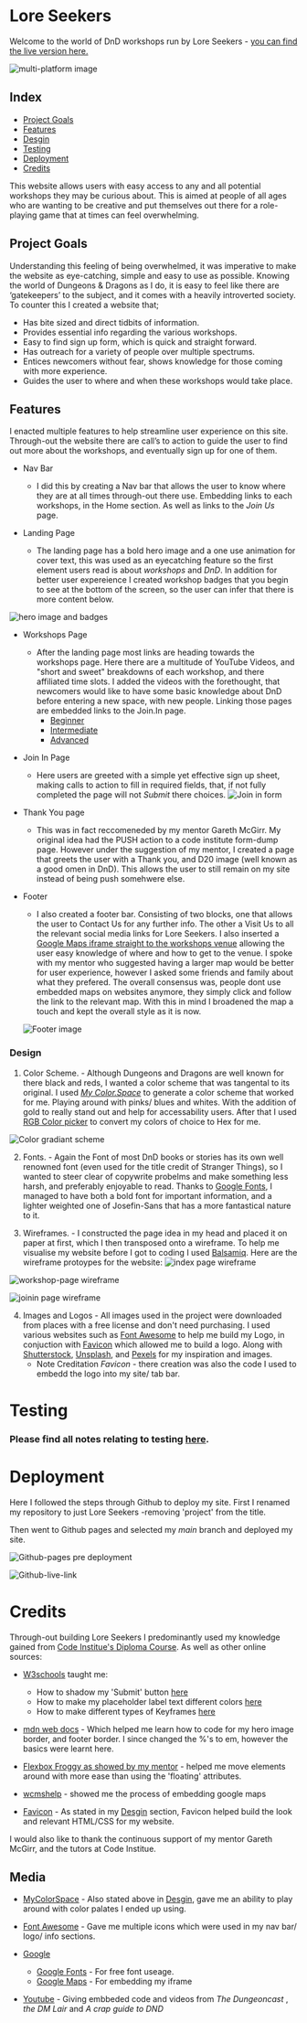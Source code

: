 # Lore Seekers

Welcome to the world of DnD workshops run by Lore Seekers - [you can find the live version here.](https://annadobrucki.github.io/Lore-Seekers/) 

![multi-platform image](documentation/multi-platform-image/multi-platform-visual.png "Multi-platform image")

## Index

* [Project Goals](#project-goals)
* [Features](#features)
* [Desgin](#design)
* [Testing](#testings)
* [Deployment](#deployment)
* [Credits](#credits)

This website allows users with easy access to any and all potential workshops they may be curious about. This is aimed at people of all ages who are wanting to be creative and put themselves out there for a role-playing game that at times can feel overwhelming. 

## Project Goals

Understanding this feeling of being overwhelmed, it was imperative to make the website as eye-catching, simple and easy to use as possible.
Knowing the world of Dungeons & Dragons as I do, it is easy to feel like there are ‘gatekeepers’ to the subject, and it comes with a heavily introverted society. To counter this I created a website that;
- Has bite sized and direct tidbits of information.
- Provides essential info regarding the various workshops.
- Easy to find sign up form, which is quick and straight forward.
- Has outreach for a variety of people over multiple spectrums.
- Entices newcomers without fear, shows knowledge for those coming with more experience. 
- Guides the user to where and when these workshops would take place.  

## Features

I enacted multiple features to help streamline user experience on this site. Through-out the website there are call’s to action to guide the user to find out more about the workshops, and eventually sign up for one of them. 

+ Nav Bar 
  * I did this by creating a Nav bar that allows the user to know where they are at all times through-out there use.
  Embedding links to each workshops, in the Home section.
  As well as links to the _Join Us_ page. 

+ Landing Page
  * The landing page has a bold hero image and a one use animation for cover text, this was used as an eyecatching feature so the first element users read is about *workshops* and *DnD*. In addition for better user expereience I created workshop badges that you begin to see at the bottom of the screen, so the user can infer that there is more content below.

![hero image and badges](documentation/features-images/hero-image-plus-badges.png "Hero image plus abdges")

+ Workshops Page
  * After the landing page most links are heading towards the workshops page. Here there are a multitude of YouTube Videos, and "short and sweet" breakdowns of each workshop, and there affiliated time slots. I added the videos with the forethought, that newcomers would like to have some basic knowledge about DnD before entering a new space, with new people. Linking those pages are embedded links to the Join.In page. 
    * [Beginner](https://youtu.be/BgvHNlgmKro)
    * [Intermediate](https://www.youtube.com/embed/ng8sPnaMLUY)
    * [Advanced](https://www.youtube.com/embed/ANdG2DGm0CQ)

+ Join In Page 
  * Here users are greeted with a simple yet effective sign up sheet, making calls to action to fill in required fields, that, if not fully completed the page will not _Submit_ there choices. 
  ![Join in form](documentation/features-images/joinin-form.png "Join in form")

+ Thank You page 
  * This was in fact reccomeneded by my mentor Gareth McGirr. My original idea had the PUSH action to a code institute form-dump page. However under the suggestion of my mentor, I created a page that greets the user with a Thank you, and D20 image (well known as a good omen in DnD). This allows the user to still remain on my site instead of being push somehwere else. 

+ Footer
  * I also created a footer bar. Consisting of two blocks, one that allows the user to Contact Us for any further info. The other a Visit Us to all the relevant social media links for Lore Seekers. I also inserted a [Google Maps iframe straight to the workshops venue](https://www.google.com/maps?ll=51.495359,-0.099585&z=15&t=m&hl=en&gl=GB&mapclient=embed&cid=3226506455862106501) allowing the user easy knowledge of where and how to get to the venue. I spoke with my mentor who suggested having a larger map would be better for user experience, however I asked some friends and family about what they prefered. The overall consensus was, people dont use embedded maps on websites anymore, they simply click and follow the link to the relevant map. With this in mind I broadened the map a touch and kept the overall style as it is now. 

  ![Footer image](documentation/features-images/footer-image.png "Footer image")




 ### Design
   1. Color Scheme.
    - Although Dungeons and Dragons are well known for there black and reds, I wanted a color scheme that was tangental to its original. I used [*My Color.Space*](https://mycolor.space/?hex=%23EA0661&sub=1) to generate a color scheme that worked for me. Playing around with pinks/ blues and whites. With the addition of gold to really stand out and help for accessability users. After that I used [RGB Color picker](https://rgbacolorpicker.com/hex-to-rgba ) to convert my colors of choice to Hex for me. 

![Color gradiant scheme](documentation/design-image/color-scheme.png "Color scheme choices")

   2. Fonts.
    - Again the Font of most DnD books or stories has its own well renowned font (even used for the title credit of Stranger Things), so I wanted to steer clear of copywrite probelms and make something less harsh, and preferably enjoyable to read. Thanks to [Google Fonts](https://fonts.google.com/), I managed to have both a bold font for important information, and a lighter weighted one of Josefin-Sans that has a more fantastical nature to it. 

   3. Wireframes.
    - I constructed the page idea in my head and placed it on paper at first, which I then transposed onto a wireframe. 
    To help me visualise my website before I got to coding I used [Balsamiq](https://balsamiq.com/wireframes/?gclid=CjwKCAiAwomeBhBWEiwAM43YIKDLVpSTbTPGdANYmNtCBIQFrCBalOw9J1Hy3rXIXJycnkIxDYr8ahoCwtEQAvD_BwE).
   Here are the wireframe protoypes for the website: 
  ![index page wireframe](documentation/wireframe/index-page-wireframe.png "Index page original idea wireframe")

  ![workshop-page wireframe](documentation/wireframe/workshop-page-wireframe.png "Workshop page original idea wireframe")

  ![joinin page wireframe](documentation/wireframe/joinin-page-wireframe.png "Join In page original idea wireframe")

   4. Images and Logos
    -   All images used in the project were downloaded from places with a free license and don't need purchasing. I used various websites such as [Font Awesome](https://fontawesome.com/icons/dragon?s=solid&f=classic) to help me build my Logo, in conjuction with [Favicon](https://favicon.io/favicon-generator/) which allowed me to build a logo. Along with [Shutterstock](https://www.shutterstock.com/discover/stock-assets-uk-0220?c3apidt=p46848462172&gclid=CjwKCAiAwomeBhBWEiwAM43YIM5L464Bmpb0amVcJtesyh3q18-5F7s_RQoGkoEsgP13dKoUwrTQVRoC3KIQAvD_BwE&gclsrc=aw.ds&kw=free%20images%20download), [Unsplash](https://unsplash.com/), and [Pexels](https://www.pexels.com/) for my inspiration and images.
      * Note Creditation *Favicon* - there creation was also the code I used to embedd the logo into my site/ tab bar. 

# Testing

  ### Please find all notes relating to testing [here](documentation/testing.md).


# Deployment

Here I followed the steps through Github to deploy my site. First I renamed my repository to just Lore Seekers -removing 'project' from the title.

Then went to Github pages and selected my *main* branch and deployed my site. 

![Github-pages pre deployment](documentation/deployment-images/Github-pages-predeployment.png "Github-pages pre deployment")

![Github-live-link](documentation/deployment-images/Github-live-link-image.png "Github-live-link")


# Credits
 
 Through-out building Lore Seekers I predominantly used my knowledge gained from [Code Institue's Diploma Course](https://codeinstitute.net/full-stack-software-development-diploma/). As well as other online sources:

 * [W3schools](https://www.w3schools.com/) taught me:

    * How to shadow my 'Submit' button [here](https://www.w3schools.com/cssref/css3_pr_box-shadow.php)
    * How to make my placeholder label text different colors [here](https://www.w3schools.com/howto/howto_css_placeholder.asp)
    *  How to make different types of Keyframes [here](https://www.w3schools.com/cssref/tryit.php?filename=trycss3_keyframes2)

 * [mdn web docs](https://developer.mozilla.org/en-US/docs/Web/CSS/border-end-start-radius) - Which helped me learn how to code for my hero image border, and footer border. I since changed the %'s to em, however the basics were learnt here.

 * [Flexbox Froggy as showed by my mentor](https://flexboxfroggy.com/) - helped me move elements around with more ease than using the 'floating' attributes.

 * [wcmshelp](https://wcmshelp.ucsc.edu/advanced/embedding-google/google-maps.html) - showed me the process of embedding google maps

 * [Favicon](https://favicon.io/favicon-generator/) - As stated in my [Desgin](#design) section, Favicon helped build the look and relevant HTML/CSS for my website.

 I would also like to thank the continuous support of my mentor Gareth McGirr, and the tutors at Code Institue.

## Media

 * [MyColorSpace](https://mycolor.space/?hex=%23EA0661&sub=1) - Also stated above in [Desgin](#design), gave me an ability to play around with color palates I ended up using.

 * [Font Awesome](https://fontawesome.com/icons/dragon?s=solid&f=classic) - Gave me multiple icons which were used in my nav bar/ logo/ info sections.

 * [Google](https://www.google.com/)
    * [Google Fonts](https://fonts.google.com/) - For free font useage.
    * [Google Maps](https://www.google.com/maps) -  For embedding my iframe
  
 * [Youtube](https://www.youtube.com/) - Giving embbeded code and videos from *The Dungeoncast* , *the DM Lair* and *A crap guide to DND*

    


















